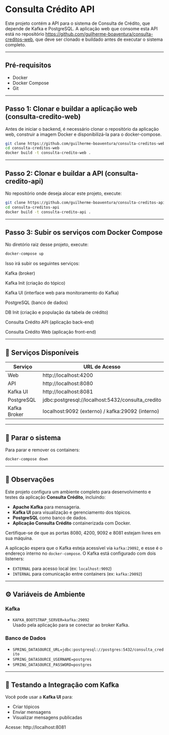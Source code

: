 # Consulta Crédito API

Este projeto contém a API para o sistema de Consulta de Crédito, que depende de Kafka e PostgreSQL. A aplicação web que consome esta API está no repositório https://github.com/guilherme-boaventura/consulta-creditos-web, que deve ser clonado e buildado antes de executar o sistema completo.

---

## Pré-requisitos

- Docker
- Docker Compose
- Git

---

## Passo 1: Clonar e buildar a aplicação web (consulta-credito-web)

Antes de iniciar o backend, é necessário clonar o repositório da aplicação web, construir a imagem Docker e disponibilizá-la para o docker-compose.

```bash
git clone https://github.com/guilherme-boaventura/consulta-creditos-web.git
cd consulta-creditos-web
docker build -t consulta-credito-web .
```
---

## Passo 2: Clonar e buildar a API (consulta-credito-api)
No repositório onde deseja alocar este projeto, execute:

```bash
git clone https://github.com/guilherme-boaventura/consulta-creditos-api.git
cd consulta-creditos-api
docker build -t consulta-credito-api .
```
---

## Passo 3: Subir os serviços com Docker Compose

No diretório raiz desse projeto, execute:

```bash
docker-compose up
```

Isso irá subir os seguintes serviços:

Kafka (broker)

Kafka Init (criação do tópico)

Kafka UI (interface web para monitoramento do Kafka)

PostgreSQL (banco de dados)

DB Init (criação e população da tabela de crédito)

Consulta Crédito API (aplicação back-end)

Consulta Crédito Web (aplicação front-end)

---

## 🔗 Serviços Disponíveis

| Serviço      | URL de Acesso                                     |
|--------------|---------------------------------------------------|
| Web          | http://localhost:4200                             | 
| API          | http://localhost:8080                             |
| Kafka UI     | http://localhost:8081                             |
| PostgreSQL   | jdbc:postgresql://localhost:5432/consulta_credito |
| Kafka Broker | localhost:9092 (externo) / kafka:29092 (interno)  |

---

## 🛑 Parar o sistema
Para parar e remover os containers:

```bash
docker-compose down
```
---

## 👀 Observações

Este projeto configura um ambiente completo para desenvolvimento e testes da aplicação **Consulta Crédito**, incluindo:

- **Apache Kafka** para mensageria.
- **Kafka UI** para visualização e gerenciamento dos tópicos.
- **PostgreSQL** como banco de dados.
- **Aplicação Consulta Crédito** containerizada com Docker.

Certifique-se de que as portas 8080, 4200, 9092 e 8081 estejam livres em sua máquina.

A aplicação espera que o Kafka esteja acessível via `kafka:29092`, e esse é o endereço interno no `docker-compose`.
O Kafka está configurado com dois listeners:
  - `EXTERNAL` para acesso local (ex: `localhost:9092`)
  - `INTERNAL` para comunicação entre containers (ex: `kafka:29092`)

---

## ⚙️ Variáveis de Ambiente

### Kafka

- `KAFKA_BOOTSTRAP_SERVER=kafka:29092`  
  Usado pela aplicação para se conectar ao broker Kafka.

### Banco de Dados

- `SPRING_DATASOURCE_URL=jdbc:postgresql://postgres:5432/consulta_credito`
- `SPRING_DATASOURCE_USERNAME=postgres`
- `SPRING_DATASOURCE_PASSWORD=postgres`

---

## 🧪 Testando a Integração com Kafka

Você pode usar a **Kafka UI** para:

- Criar tópicos
- Enviar mensagens
- Visualizar mensagens publicadas

Acesse: http://localhost:8081